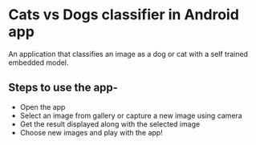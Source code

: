 # Cats vs Dogs classifier in Android app

An application that classifies an image as a dog or cat with a self trained embedded model.

## Steps to use the app-
* Open the app
* Select an image from gallery or capture a new image using camera
* Get the result displayed along with the selected image
* Choose new images and play with the app!
